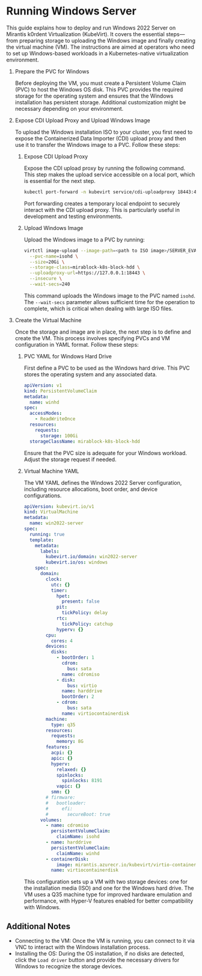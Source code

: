 # Running Windows Server

This guide explains how to deploy and run Windows 2022 Server on Mirantis k0rdent Virtualization (KubeVirt). It covers the essential steps—from preparing storage to uploading the Windows image and finally creating the virtual machine (VM). The instructions are aimed at operators who need to set up Windows-based workloads in a Kubernetes-native virtualization environment.

1. Prepare the PVC for Windows

    Before deploying the VM, you must create a Persistent Volume Claim (PVC) to host the Windows OS disk. This PVC provides the required storage for the operating system and ensures that the Windows installation has persistent storage.  Additional customization might be necessary depending on your environment.

2. Expose CDI Upload Proxy and Upload Windows Image

    To upload the Windows installation ISO to your cluster, you first need to expose the Containerized Data Importer (CDI) upload proxy and then use it to transfer the Windows image to a PVC. Follow these steps:

    1. Expose CDI Upload Proxy

        Expose the CDI upload proxy by running the following command. This step makes the upload service accessible on a local port, which is essential for the next step.

        ```bash
        kubectl port-forward -n kubevirt service/cdi-uploadproxy 18443:443
        ```
        
        Port forwarding creates a temporary local endpoint to securely interact with the CDI upload proxy. This is particularly useful in development and testing environments.

    2. Upload Windows Image

        Upload the Windows image to a PVC by running:

        ```bash
        virtctl image-upload --image-path=<path to ISO image>/SERVER_EVAL_x64FRE_en-us.iso \
          --pvc-name=isohd \
          --size=20Gi \
          --storage-class=mirablock-k8s-block-hdd \
          --uploadproxy-url=https://127.0.0.1:18443 \
          --insecure \
          --wait-secs=240
        ```
        This command uploads the Windows image to the PVC named `isohd`. The `--wait-secs` parameter allows sufficient time for the operation to complete, which is critical when dealing with large ISO files.

3. Create the Virtual Machine

    Once the storage and image are in place, the next step is to define and create the VM. This process involves specifying PVCs and VM configuration in YAML format. Follow these steps:

    1. PVC YAML for Windows Hard Drive

        First define a PVC to be used as the Windows hard drive. This PVC stores the operating system and any associated data.

        ```yaml
        apiVersion: v1
        kind: PersistentVolumeClaim
        metadata:
          name: winhd
        spec:
          accessModes:
            - ReadWriteOnce
          resources:
            requests:
              storage: 100Gi
          storageClassName: mirablock-k8s-block-hdd
        ```

        Ensure that the PVC size is adequate for your Windows workload. Adjust the storage request if needed.

    2. Virtual Machine YAML

        The VM YAML defines the Windows 2022 Server configuration, including resource allocations, boot order, and device configurations.

        ```yaml
        apiVersion: kubevirt.io/v1
        kind: VirtualMachine
        metadata:
          name: win2022-server
        spec:
          running: true
          template:
            metadata:
              labels:
                kubevirt.io/domain: win2022-server
                kubevirt.io/os: windows
            spec:
              domain:
                clock:
                  utc: {}
                  timer:
                    hpet:
                      present: false
                    pit:
                      tickPolicy: delay
                    rtc:
                      tickPolicy: catchup
                    hyperv: {}
                cpu:
                  cores: 4
                devices:
                  disks:
                    - bootOrder: 1
                      cdrom:
                        bus: sata
                      name: cdromiso
                    - disk:
                        bus: virtio
                      name: harddrive
                      bootOrder: 2
                    - cdrom:
                        bus: sata
                      name: virtiocontainerdisk
                machine:
                  type: q35
                resources:
                  requests:
                    memory: 8G
                features:
                  acpi: {}
                  apic: {}
                  hyperv:
                    relaxed: {}
                    spinlocks:
                      spinlocks: 8191
                    vapic: {}
                  smm: {}
                # firmware:
                #   bootloader:
                #     efi:
                #       secureBoot: true
              volumes:
                - name: cdromiso
                  persistentVolumeClaim:
                    claimName: isohd
                - name: harddrive
                  persistentVolumeClaim:
                    claimName: winhd
                - containerDisk:
                    image: mirantis.azurecr.io/kubevirt/virtio-container-disk:1.4.0-20241128094341
                  name: virtiocontainerdisk
        ```
        This configuration sets up a VM with two storage devices: one for the installation media (ISO) and one for the Windows hard drive. The VM uses a Q35 machine type for improved hardware emulation and performance, with Hyper-V features enabled for better compatibility with Windows.

## Additional Notes

- Connecting to the VM: Once the VM is running, you can connect to it via VNC to interact with the Windows installation process.
- Installing the OS: During the OS installation, if no disks are detected, click the `Load driver` button and provide the necessary drivers for Windows to recognize the storage devices.


